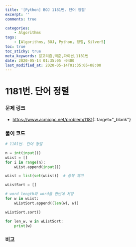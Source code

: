 ```yaml
---
title: '[Python] BOJ 1181번. 단어 정렬'
excerpt: ''
comments: true

categories:
    - Algorithms
tags:
    - [Algorithms, BOJ, Python, 정렬, Silver5]
toc: true
toc_sticky: true
meta_keywords: 알고리즘,백준,파이썬,1181번
date: 2020-05-14 01:35:05 -0400
last_modified_at: 2020-05-14T01:35:05+08:00
---
```


# 1181번. 단어 정렬

### 문제 링크

-   <https://www.acmicpc.net/problem/1181>{: target="\_blank"}

### 풀이 코드

```python
# 1181번. 단어 정렬

n = int(input())
wList = []
for i in range(n):
    wList.append(input())

wList = list(set(wList))  # 중복 제거

wListSort = []

# word length와 word를 한번에 저장
for w in wList:
    wListSort.append((len(w), w))

wListSort.sort()

for len_w, w in wListSort:
    print(w)
```

### 비고
